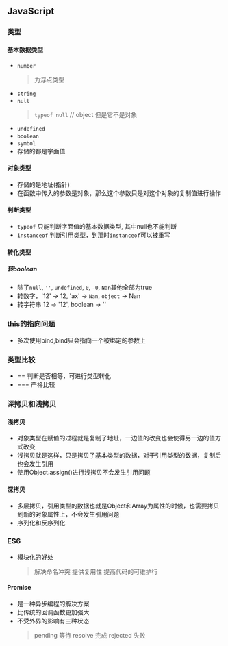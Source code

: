 ## JavaScript
### 类型
#### 基本数据类型
* `number`
    > 为浮点类型
* `string`
* `null`
    > `typeof null` // object
    > 但是它不是对象
* `undefined`
* `boolean`
* `symbol`
* 存储的都是字面值
#### 对象类型
* 存储的是地址(指针)
* 在函数中传入的参数是对象，那么这个参数只是对这个对象的复制值进行操作
#### 判断类型
* `typeof` 只能判断字面值的基本数据类型, 其中null也不能判断
* `instanceof` 判断引用类型，到那时`instanceof`可以被重写
#### 转化类型
##### 转boolean
* 除了`null`, `''`, `undefined`, `0`, `-0`, `Nan`其他全部为true
* 转数字，'12' -> 12, 'ax' -> `Nan`, `object` -> Nan
* 转字符串 12 -> '12', boolean -> ''
### this的指向问题
* 多次使用bind,bind只会指向一个被绑定的参数上
### 类型比较
* == 判断是否相等，可进行类型转化
* === 严格比较
### 深拷贝和浅拷贝
#### 浅拷贝
* 对象类型在赋值的过程就是复制了地址，一边值的改变也会使得另一边的值方式改变
* 浅拷贝就是这样，只是拷贝了基本类型的数据，对于引用类型的数据，复制后也会发生引用
* 使用Object.assign()进行浅拷贝不会发生引用问题
#### 深拷贝
* 多层拷贝，引用类型的数据也就是Object和Array为属性的时候，也需要拷贝到新的对象属性上，不会发生引用问题
* 序列化和反序列化

### ES6
* 模块化的好处
    > 解决命名冲突
    > 提供复用性
    > 提高代码的可维护行

#### Promise
* 是一种异步编程的解决方案
* 比传统的回调函数更加强大
* 不受外界的影响有三种状态
  > pending 等待
  > resolve 完成
  > rejected 失败